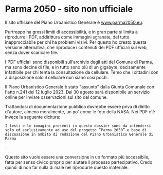 # Parma 2050 - sito non ufficiale

Il sito ufficiale del Piano Urbanistico Generale è www.parma2050.eu.

Purtroppo ha grossi limiti di accessibilità, e in gran parte si limita a riprodurre i PDF, addirittura come immagini sgranate, del tutto inapprocciabile per chi ha problemi visivi. 
Per questo ho creato questa versione alternativa, che riproduce i contenuti dei PDF ufficiali sul web, senza dover scaricare file.

I PDF ufficiali sono disponibili sull'archivio degli atti del Comune di Parma, ma sono decine di file, e in tutto sono più di un gigabyte, decisamente infattibile per chi tenta la consultazione da cellulare. 
Temo che i cittadini con a disposizione solo il cellulare non siano così pochi.

Il Piano Urbanistico Generale è stato "assunto" dalla Giunta Comunale con l'atto n.241 del 12 luglio 2023. Dal 30 agosto sarà disponibile un servizio online per inviare osservazioni sul sito del comune.

Trattandosi di documentazione pubblica dovrebbe essere priva di diritto d'autore, almeno moralmente, un po' come le foto della NASA. Nei PDF c'è invece la seguente dicitura:

    I testi e le immagini presenti in questo dossier sono da intendersi solo ed esclusivamente ad uso del progetto “Parma 2050” e base di discussione in ambito di redazione del Piano Urbanistico Generale di Parma

.

Questo sito vuole essere una conversione in un formato più accessibile, fatta per senso civico proprio per aiutare il processo partecipativo. Credo quindi di non far nulla di male nel riprodurre questo materiale.
